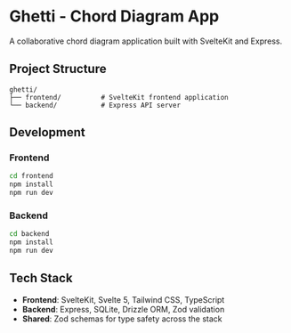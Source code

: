# Ghetti - Chord Diagram App

A collaborative chord diagram application built with SvelteKit and Express.

## Project Structure

```
ghetti/
├── frontend/          # SvelteKit frontend application
└── backend/           # Express API server
```

## Development

### Frontend
```bash
cd frontend
npm install
npm run dev
```

### Backend
```bash
cd backend
npm install
npm run dev
```

## Tech Stack

- **Frontend**: SvelteKit, Svelte 5, Tailwind CSS, TypeScript
- **Backend**: Express, SQLite, Drizzle ORM, Zod validation
- **Shared**: Zod schemas for type safety across the stack